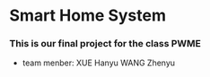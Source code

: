 # Smart Home System

### This is our final project for the class PWME

- team menber: XUE Hanyu  WANG Zhenyu
